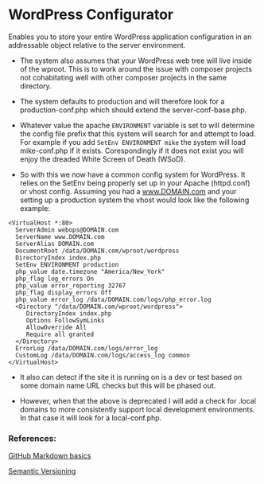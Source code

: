 # WordPress Configurator

Enables you to store your entire WordPress application configuration in an addressable object relative to the server environment. 

- The system also assumes that your WordPress web tree will live inside of the wproot. This is to work around the issue with composer projects not cohabitating well with other composer projects in the same directory.

- The system defaults to production and will therefore look for a production-conf.php which should extend the server-conf-base.php.

- Whatever value the apache ```ENVIRONMENT``` variable is set to will determine the config file prefix that this system will search for and attempt to load. For example if you add ```SetEnv ENVIRONMENT mike``` the system will load mike-conf.php if it exists. Corespondingly if it does not exist you will enjoy the dreaded White Screen of Death (WSoD).

- So with this we now have a common config system for WordPress. It relies on the SetEnv being properly set up in your Apache (httpd.conf) or vhost config. Assuming you had a www.DOMAIN.com and your setting up a production system the vhost would look like the following example:

```
<VirtualHost *:80>
  ServerAdmin webops@DOMAIN.com
  ServerName www.DOMAIN.com
  ServerAlias DOMAIN.com
  DocumentRoot /data/DOMAIN.com/wproot/wordpress
  DirectoryIndex index.php
  SetEnv ENVIRONMENT production
  php_value date.timezone "America/New_York"
  php_flag log_errors On
  php_value error_reporting 32767
  php_flag display_errors Off
  php_value error_log /data/DOMAIN.com/logs/php_error.log
  <Directory "/data/DOMAIN.com/wproot/wordpress">
     DirectoryIndex index.php
     Options FollowSymLinks
     AllowOverride All
     Require all granted
  </Directory>
  ErrorLog /data/DOMAIN.com/logs/error_log
  CustomLog /data/DOMAIN.com/logs/access_log common
</VirtualHost>

```

 
- It also can detect if the site it is running on is a dev or test based on some domain name URL checks but this will be phased out. 
 
- However, when that the above is deprecated I will add a check for .local domains to more consistently support local development environments. In that case it will look for a local-conf.php.

### References: 

[GitHub Markdown basics](https://help.github.com/articles/basic-writing-and-formatting-syntax/)

[Semantic Versioning](https://semver.org/)
